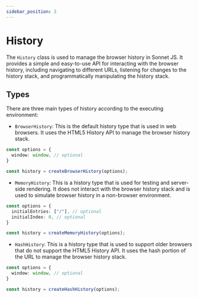 ```yaml
---
sidebar_position: 2
---
```


# History

The `History` class is used to manage the browser history in Sonnet JS. It provides a simple and easy-to-use API for interacting with the browser history, including navigating to different URLs, listening for changes to the history stack, and programmatically manipulating the history stack.

## Types

There are three main types of history according to the executing environment:

- `BrowserHistory`: This is the default history type that is used in web browsers. It uses the HTML5 History API to manage the browser history stack.

```typescript
const options = {
  window: window, // optional
}

const history = createBrowserHistory(options);
```

- `MemoryHistory`: This is a history type that is used for testing and server-side rendering. It does not interact with the browser history stack and is used to simulate browser history in a non-browser environment.

```typescript
const options = {
  initialEntries: ["/"], // optional
  initialIndex: 0, // optional
}

const history = createMemoryHistory(options);
```

- `HashHistory`: This is a history type that is used to support older browsers that do not support the HTML5 History API. It uses the hash portion of the URL to manage the browser history stack.

```typescript
const options = {
  window: window, // optional
}

const history = createHashHistory(options);
```


